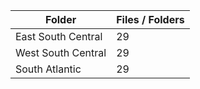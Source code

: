 | Folder             |   Files / Folders |
|--------------------|-------------------|
| East South Central |                29 |
| West South Central |                29 |
| South Atlantic     |                29 |